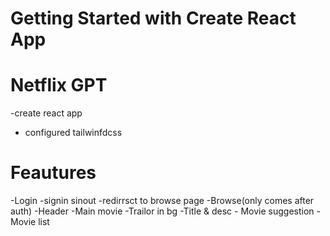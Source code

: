 # Getting Started with Create React App

# Netflix GPT
 -create react app
 - configured tailwinfdcss
 

 # Feautures
-Login
    -signin sinout
    -redirrsct to browse page
 -Browse(only comes after auth)
    -Header
    -Main movie
         -Trailor in bg
         -Title & desc
         - Movie suggestion 
         -Movie list
